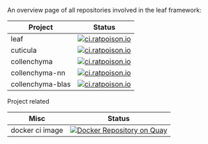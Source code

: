 An overview page of all repositories involved in the leaf framework:

| Project          | Status |
| ---------------- | --- |
| leaf | [![ci.ratpoison.io](https://ci.ratpoison.io/api/v1/pipelines/leaf/jobs/test-leaf/badge)](https://ci.ratpoison.io) |
| cuticula | [![ci.ratpoison.io](https://ci.ratpoison.io/api/v1/pipelines/leaf/jobs/test-cuticula/badge)](https://ci.ratpoison.io) |
| collenchyma      |  [![ci.ratpoison.io](https://ci.ratpoison.io/api/v1/pipelines/leaf/jobs/test-collenchyma/badge)](https://ci.ratpoison.io) |
| collenchyma-nn   |  [![ci.ratpoison.io](https://ci.ratpoison.io/api/v1/pipelines/leaf/jobs/test-collenchyma-nn/badge)](https://ci.ratpoison.io) |
| collenchyma-blas | [![ci.ratpoison.io](https://ci.ratpoison.io/api/v1/pipelines/leaf/jobs/test-collenchyma-blas/badge)](https://ci.ratpoison.io) |

Project related

| Misc | Status |
| ---- | --- |
| docker ci image | [![Docker Repository on Quay](https://quay.io/repository/ratpoison/machine-learning-container/status "Docker Repository on Quay")](https://quay.io/repository/ratpoison/machine-learning-container) |



